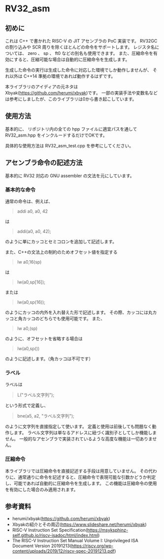 # RV32_asm

## 初めに
これは C++ で書かれた RISC-V の JIT アセンブラの PoC 実装です。
RV32GC の割り込みや SCR 周りを除くほとんどの命令をサポートします。
レジスタ名については、 zero 、 sp 、 ft0 などの別名も使用できます。
また、圧縮命令を有効にすると、圧縮可能な場合は自動的に圧縮命令を生成します。

生成した命令の実行は生成した命令に対応した環境でしか動作しませんが、
それ以外は C++14 準拠の環境であれば動作するはずです。

本ライブラリのアイディアの元ネタは Xbyak(https://github.com/herumi/xbyak)です。
一部の実装手法や変数名などは参考にしましたが、このライブラリは0から書き起こしています。

## 使用方法
基本的に、 リポジトリ内の全ての hpp ファイルに適宜パスを通して
RV32_asm.hpp をインクルードするだけでOKです。

具体的な使用方法は RV32_asm_test.cpp を参考にしてください。

## アセンブラ命令の記述方法
基本的に RV32 対応の GNU assembler の文法を元にしています。

### 基本的な命令
通常の命令は、例えば、
>    addi a0, a0, 42

は

>   addi(a0, a0, 42);

のように単にカッコとセミコロンを追加して記述します。

また、C++の文法上の制約のためオフセット値を指定する

> lw a0,16(sp)

は

> lw(a0,sp[16]);

または

> lw(a0,sp(16));

のようにカッコの内外を入れ替えた形で記述します。
その際、カッコには丸カッコと角カッコのどちらでも使用可能です。
また、

> lw a0,(sp)

のように、オフセットを省略する場合は

> lw(a0,sp())

のように記述します。（角カッコは不可です）

### ラベル
ラベルは 
> L("ラベル文字列");

という形式で定義し、

 > bne(a5, a2, "ラベル文字列");

のように文字列を直接指定して使います。
定義と使用は前後しても問題なく動作します。
ラベル文字列は単なるアドレスに紐づく識別子としてしか機能しません。
一般的なアセンブラで実装されているような高度な機能は一切ありません。

### 圧縮命令
本ライブラリでは圧縮命令を直接記述する手段は用意していません。
その代わりに、通常通りに命令を記述すると、圧縮命令で表現可能な引数かどうか判定し、可能であれば自動的に圧縮命令を生成します。
この機能は圧縮命令の使用を有効にした場合のみ適用されます。

## 参考資料
* herumi/xbyak(https://github.com/herumi/xbyak)
* Xbyakの紹介とその周辺(https://www.slideshare.net/herumi/xbyak)
* RISC-V Instruction Set Specification(https://msyksphinz-self.github.io/riscv-isadoc/html/index.html)
* The RISC-V Instruction Set Manual Volume I: Unprivileged ISA Document Version 20191213(https://riscv.org/wp-content/uploads/2019/12/riscv-spec-20191213.pdf)
